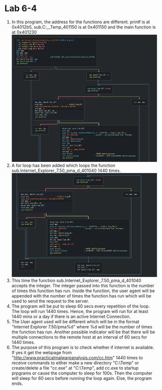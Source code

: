 # Lab 6-4

1. In this program, the address for the functions are different. printf is at 0x4012b5, sub.C:__Temp_401150 is at 0x401150 and the main function is at 0x401230
   <img src="img/diff.png">
2. A for loop has been added which loops the function sub.Internet_Explorer_7.50_pma_d_401040 1440 times.
   <img src="img/loop.png">
3. This time the function sub.Internet_Explorer_7.50_pma_d_401040 accepts the integer. The integer passed into this function is the number of times this function has run. Inside the function, the user agent will be appended with the number of times the function has run which will be used to send the request to the server.
4. The program will be put to sleep 60 secs every repetition of the loop. The loop will run 1440 times. Hence, the program will run for at least 1440 mins or a day if there is an active Internet Connection.
5. The User agent used will be different which will be in the format "Internet Explorer 7.50/pma%d" where %d will be the number of times the function has run. Another possible indicator will be that there will be multiple connections to the remote host at an interval of 60 secs for 1440 times.
6. The purpose of this program is to check whether if internet is available. If yes it get the webpage from "http://www.practicalmalwareanalysis.com/cc.htm" 1440 times to receive commands to either make a new directory "C:\\Temp" or create/delete a file "cc.exe" at "C:\\Temp", add cc.exe to startup prpgrams or cause the computer to sleep for 100s. Then the computer will sleep for 60 secs before running the loop again. Else, the program ends.
